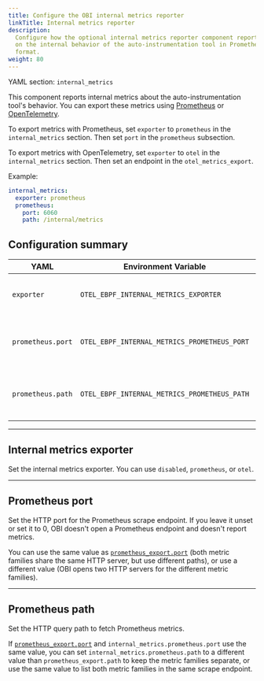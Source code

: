 ```yaml
---
title: Configure the OBI internal metrics reporter
linkTitle: Internal metrics reporter
description:
  Configure how the optional internal metrics reporter component reports metrics
  on the internal behavior of the auto-instrumentation tool in Prometheus
  format.
weight: 80
---
```


YAML section: `internal_metrics`

This component reports internal metrics about the auto-instrumentation tool's
behavior. You can export these metrics using
[Prometheus](https://prometheus.io/) or
[OpenTelemetry](https://opentelemetry.io/).

To export metrics with Prometheus, set `exporter` to `prometheus` in the
`internal_metrics` section. Then set `port` in the `prometheus` subsection.

To export metrics with OpenTelemetry, set `exporter` to `otel` in the
`internal_metrics` section. Then set an endpoint in the `otel_metrics_export`.

Example:

```yaml
internal_metrics:
  exporter: prometheus
  prometheus:
    port: 6060
    path: /internal/metrics
```

## Configuration summary

| YAML              | Environment Variable                         | Type   | Default             | Summary                                                              |
| ----------------- | -------------------------------------------- | ------ | ------------------- | -------------------------------------------------------------------- |
| `exporter`        | `OTEL_EBPF_INTERNAL_METRICS_EXPORTER`        | string | `disabled`          | [Selects the internal metrics exporter.](#internal-metrics-exporter) |
| `prometheus.port` | `OTEL_EBPF_INTERNAL_METRICS_PROMETHEUS_PORT` | int    | (unset)             | [HTTP port for Prometheus scrape endpoint.](#prometheus-port)        |
| `prometheus.path` | `OTEL_EBPF_INTERNAL_METRICS_PROMETHEUS_PATH` | string | `/internal/metrics` | [HTTP query path for Prometheus metrics.](#prometheus-path)          |

---

## Internal metrics exporter

Set the internal metrics exporter. You can use `disabled`, `prometheus`, or
`otel`.

---

## Prometheus port

Set the HTTP port for the Prometheus scrape endpoint. If you leave it unset or
set it to 0, OBI doesn't open a Prometheus endpoint and doesn't report metrics.

You can use the same value as
[`prometheus_export.port`](../export-data/#prometheus-http-endpoint) (both
metric families share the same HTTP server, but use different paths), or use a
different value (OBI opens two HTTP servers for the different metric families).

---

## Prometheus path

Set the HTTP query path to fetch Prometheus metrics.

If [`prometheus_export.port`](../export-data/#prometheus-http-endpoint) and
`internal_metrics.prometheus.port` use the same value, you can set
`internal_metrics.prometheus.path` to a different value than
`prometheus_export.path` to keep the metric families separate, or use the same
value to list both metric families in the same scrape endpoint.
